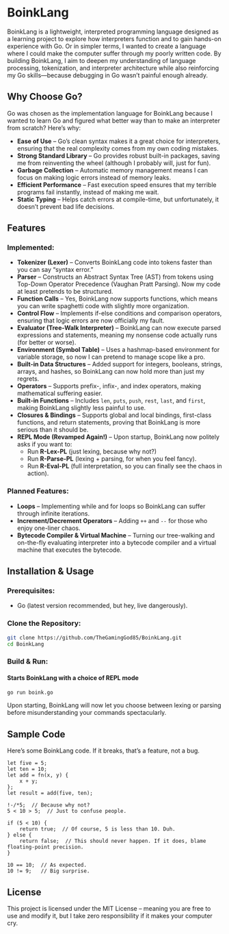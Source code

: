 # BoinkLang  
BoinkLang is a lightweight, interpreted programming language designed as a learning project to explore how interpreters function and to gain hands-on experience with Go. Or in simpler terms, I wanted to create a language where I could make the computer suffer through my poorly written code. By building BoinkLang, I aim to deepen my understanding of language processing, tokenization, and interpreter architecture while also reinforcing my Go skills—because debugging in Go wasn’t painful enough already.

## Why Choose Go?  
Go was chosen as the implementation language for BoinkLang because I wanted to learn Go and figured what better way than to make an interpreter from scratch? Here’s why:  

- **Ease of Use** – Go’s clean syntax makes it a great choice for interpreters, ensuring that the real complexity comes from my own coding mistakes.  
- **Strong Standard Library** – Go provides robust built-in packages, saving me from reinventing the wheel (although I probably will, just for fun).  
- **Garbage Collection** – Automatic memory management means I can focus on making logic errors instead of memory leaks.  
- **Efficient Performance** – Fast execution speed ensures that my terrible programs fail instantly, instead of making me wait.  
- **Static Typing** – Helps catch errors at compile-time, but unfortunately, it doesn’t prevent bad life decisions.  

## Features

### Implemented:

- **Tokenizer (Lexer)** – Converts BoinkLang code into tokens faster than you can say “syntax error.”
- **Parser** – Constructs an Abstract Syntax Tree (AST) from tokens using Top-Down Operator Precedence (Vaughan Pratt Parsing). Now my code at least pretends to be structured.
- **Function Calls** – Yes, BoinkLang now supports functions, which means you can write spaghetti code with slightly more organization.
- **Control Flow** – Implements if-else conditions and comparison operators, ensuring that logic errors are now officially my fault.
- **Evaluator (Tree-Walk Interpreter)** – BoinkLang can now execute parsed expressions and statements, meaning my nonsense code actually runs (for better or worse).
- **Environment (Symbol Table)** – Uses a hashmap-based environment for variable storage, so now I can pretend to manage scope like a pro.
- **Built-in Data Structures** – Added support for integers, booleans, strings, arrays, and hashes, so BoinkLang can now hold more than just my regrets.
- **Operators** – Supports prefix-, infix-, and index operators, making mathematical suffering easier.
- **Built-in Functions** – Includes `len`, `puts`, `push`, `rest`, `last`, and `first`, making BoinkLang slightly less painful to use.
- **Closures & Bindings** – Supports global and local bindings, first-class functions, and return statements, proving that BoinkLang is more serious than it should be.
- **REPL Mode (Revamped Again!)** – Upon startup, BoinkLang now politely asks if you want to:
  - Run **R-Lex-PL** (just lexing, because why not?)
  - Run **R-Parse-PL** (lexing + parsing, for when you feel fancy).
  - Run **R-Eval-PL** (full interpretation, so you can finally see the chaos in action).

### Planned Features:

- **Loops** – Implementing while and for loops so BoinkLang can suffer through infinite iterations.
- **Increment/Decrement Operators** – Adding `++` and `--` for those who enjoy one-liner chaos.
- **Bytecode Compiler & Virtual Machine** – Turning our tree-walking and on-the-fly evaluating interpreter into a bytecode compiler and a virtual machine that executes the bytecode.

 

## Installation & Usage  
### Prerequisites:  
- Go (latest version recommended, but hey, live dangerously).  

### Clone the Repository:  
```sh
git clone https://github.com/TheGamingGod85/BoinkLang.git
cd BoinkLang
```

### Build & Run:  
#### Starts BoinkLang with a choice of REPL mode  
```sh
go run boink.go
```

Upon starting, BoinkLang will now let you choose between lexing or parsing before misunderstanding your commands spectacularly.

## Sample Code  
Here’s some BoinkLang code. If it breaks, that’s a feature, not a bug.  
```boink
let five = 5;
let ten = 10;
let add = fn(x, y) {
    x + y;
};
let result = add(five, ten);

!-/*5;  // Because why not?
5 < 10 > 5;  // Just to confuse people.

if (5 < 10) {
    return true;  // Of course, 5 is less than 10. Duh.
} else {
    return false;  // This should never happen. If it does, blame floating-point precision.
}

10 == 10;  // As expected.
10 != 9;   // Big surprise.
```



## License  
This project is licensed under the MIT License – meaning you are free to use and modify it, but I take zero responsibility if it makes your computer cry.

